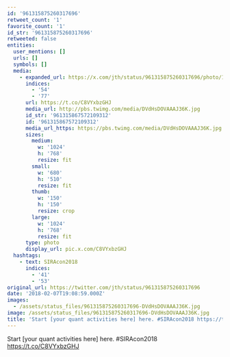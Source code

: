 ```yaml
---
id: '961315875260317696'
retweet_count: '1'
favorite_count: '1'
id_str: '961315875260317696'
retweeted: false
entities:
  user_mentions: []
  urls: []
  symbols: []
  media:
    - expanded_url: https://x.com/jth/status/961315875260317696/photo/1
      indices:
        - '54'
        - '77'
      url: https://t.co/C8VYxbzGHJ
      media_url: http://pbs.twimg.com/media/DVdHsDOVAAAJ36K.jpg
      id_str: '961315867572109312'
      id: '961315867572109312'
      media_url_https: https://pbs.twimg.com/media/DVdHsDOVAAAJ36K.jpg
      sizes:
        medium:
          w: '1024'
          h: '768'
          resize: fit
        small:
          w: '680'
          h: '510'
          resize: fit
        thumb:
          w: '150'
          h: '150'
          resize: crop
        large:
          w: '1024'
          h: '768'
          resize: fit
      type: photo
      display_url: pic.x.com/C8VYxbzGHJ
  hashtags:
    - text: SIRAcon2018
      indices:
        - '41'
        - '53'
original_url: https://twitter.com/jth/status/961315875260317696
date: '2018-02-07T19:08:59.000Z'
images:
  - /assets/status_files/961315875260317696-DVdHsDOVAAAJ36K.jpg
image: /assets/status_files/961315875260317696-DVdHsDOVAAAJ36K.jpg
title: 'Start [your quant activities here] here. #SIRAcon2018 https://t.co/C8VYxbzGHJ'
---
```


Start [your quant activities here] here. #SIRAcon2018 https://t.co/C8VYxbzGHJ